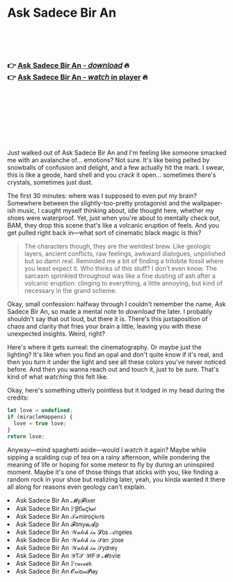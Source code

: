 <h1>Ask Sadece Bir An</h1>

<br><br><br>

<h3>👉 <a href="https://Scotts-coplungdyther1988.github.io/lhhhuemduc/">Ask Sadece Bir An - 𝘥𝘰𝘸𝘯𝘭𝘰𝘢𝘥</a> 🔥<br>
👉 <a href="https://Scotts-coplungdyther1988.github.io/lhhhuemduc/">Ask Sadece Bir An - 𝘸𝘢𝘵𝘤𝘩 in player</a> 🔥
</h3>



<br><br><br><br><br><br><br>


Just walked out of Ask Sadece Bir An and I'm feeling like someone smacked me with an avalanche of... emotions? Not sure. It's like being pelted by snowballs of confusion and delight, and a few actually hit the mark. I swear, this   is like a geode, hard shell and you 𝘤𝘳𝘢𝘤𝘬 it open... sometimes there's crystals, sometimes just dust.

The first 30 minutes: where was I supposed to even put my brain? Somewhere between the slightly-too-pretty protagonist and the wallpaper-ish music, I caught myself thinking about, idle thought here, whether my shoes were waterproof. Yet, just when you're about to mentally check out, BAM, they drop this scene that's like a volcanic eruption of feels. And you get pulled right back in—what sort of cinematic black magic is this?

> The characters though, they are the weirdest brew. Like geologic layers, ancient conflicts, raw feelings, awkward dialogues, unpolished but so damn real. Reminded me a bit of finding a trilobite fossil where you least expect it. Who thinks of this stuff? I don't even know. The sarcasm sprinkled throughout was like a fine dusting of ash after a volcanic eruption: clinging to everything, a little annoying, but kind of necessary in the grand scheme.

Okay, small confession: halfway through I couldn't remember the name, Ask Sadece Bir An, so made a mental note to 𝘥𝘰𝘸𝘯𝘭𝘰𝘢𝘥 the   later. I probably shouldn't say that out loud, but there it is. There's this juxtaposition of chaos and clarity that fries your brain a little, leaving you with these unexpected insights. Weird, right?

Here's where it gets surreal: the cinematography. Or maybe just the lighting? It's like when you find an opal and don't quite know if it's real, and then you turn it under the light and see all these colors you've never noticed before. And then you wanna reach out and touch it, just to be sure. That's kind of what 𝘸𝘢𝘵𝘤𝘩𝘪𝘯𝘨 this felt like.

Okay, here's something utterly pointless but it lodged in my head during the credits: 

```javascript
let love = undefined; 
if (miracleHappens) { 
  love = true love; 
} 
return love; 
```

Anyway—mind spaghetti aside—would I 𝘸𝘢𝘵𝘤𝘩 it again? Maybe while sipping a scalding cup of tea on a rainy afternoon, while pondering the meaning of life or hoping for some meteor to fly by during an uninspired moment. Maybe it's one of those things that sticks with you, like finding a random rock in your shoe but realizing later, yeah, you kinda wanted it there all along for reasons even geology can't explain.

<li>Ask Sadece Bir An 𝓜𝗒𝓕𝗅𝗂𝗑𝖾𝗋</li>
<li>Ask Sadece Bir An 𝙿Ꞵť𝗅𝓸ç𝗄𝓮𝗋</li>
<li>Ask Sadece Bir An 𝒯𝒶𝗆𝗂𝗅𝗋𝗈ç𝗄𝑒𝗋𝗌</li>
<li>Ask Sadece Bir An 𝓕𝗂𝗅𝗆𝗒𝗐𝓐ρ</li>
<li>Ask Sadece Bir An 𝒲𝒶𝓉𝒸𝒽 𝒾𝓃 𝓛𝗈𝗌 𝒜𝗇𝗀𝖾𝗅𝖾𝗌</li>
<li>Ask Sadece Bir An 𝒲𝒶𝓉𝒸𝒽 𝒾𝓃 𝒮𝖺𝗇 𝒥𝗈𝗌𝖾</li>
<li>Ask Sadece Bir An 𝒲𝒶𝓉𝒸𝒽 𝒾𝓃 𝒮𝗒𝖽𝗇𝖾𝗒</li>
<li>Ask Sadece Bir An 𝒴𝖳𝒮 𝒴𝖨𝖥𝒴 𝓜𝗈ν𝗂𝖾</li>
<li>Ask Sadece Bir An 𝙿𝑒𝒶𝒸𝓸𝐜𝗄</li>
<li>Ask Sadece Bir An 𝓞𝓃𝗂𝗈𝓃𝓟𝗅𝖆𝗒</li>
